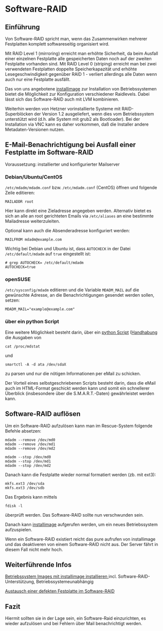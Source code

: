 # Software-RAID
## Einführung
Von Software-RAID spricht man, wenn das Zusammenwirken mehrerer Festplatten komplett softwareseitig organisiert wird.

Mit RAID Level 1 (mirroring) erreicht man erhöhte Sicherheit, da beim Ausfall einer einzelnen Festplatte alle gespeicherten Daten noch auf der zweiten Festplatte vorhanden sind. Mit RAID Level 0 (striping) erreicht man bei zwei verwendeten Festplatten doppelte Speicherkapazität und erhöhte Lesegeschwindigkeit gegenüber RAID 1 - verliert allerdings alle Daten wenn auch nur eine Festplatte ausfällt.

Das von uns angebotene [installimage](https://wiki.hetzner.de/index.php/Installimage) zur Installation von Betriebssystemen bietet die Möglichkeit zur Konfiguration verschiedener Raidlevels. Dabei lässt sich das Software-RAID auch mit LVM kombinieren.

Weiterhin werden von Hetzner vorinstallierte Systeme mit RAID-Superblöcken der Version 1.2 ausgeliefert, wenn dies vom Betriebssystem unterstützt wird (d.h. alle System mit grub2 als Bootloader). Bei der Installation via VNC kann es daher vorkommen, daß die Installer andere Metadaten-Versionen nutzen.

## E-Mail-Benachrichtigung bei Ausfall einer Festplatte im Software-RAID
Voraussetzung: installierter und konfigurierter Mailserver

### Debian/Ubuntu/CentOS
`/etc/mdadm/mdadm.conf` bzw. `/etc/mdadm.conf` (CentOS) öffnen und folgende Zeile editieren:

`MAILADDR root`

Hier kann direkt eine Zieladresse angegeben werden. Alternativ bietet es sich an alle an root gerichteten Emails via `/etc/aliases` an eine bestimmte Mailadresse weiterzuleiten.

Optional kann auch die Absenderadresse konfiguriert werden:

`MAILFROM mdadm@example.com`

Wichtig bei Debian und Ubuntu ist, dass `AUTOCHECK` in der Datei `/etc/default/mdadm` auf `true` eingestellt ist:

```
# grep AUTOCHECK= /etc/default/mdadm
AUTOCHECK=true
```

### openSUSE


`/etc/sysconfig/mdadm` editieren und die Variable `MDADM_MAIL` auf die gewünschte Adresse, an die Benachrichtigungen gesendet werden sollen, setzen:

`MDADM_MAIL="example@example.com"`

### über ein python Script

Eine weitere Möglichkeit besteht darin, über ein [python Script](https://git.gu471.de/gu471/ServerPub/blob/master/root/send_smart.py) ([Handhabung](https://gu471.de/chapters/24) die Ausgaben von

`cat /proc/mdstat`

und

`smartctl -A -d ata /dev/sdaX`

zu parsen und nur die nötigen Informationen per eMail zu schicken.

Der Vorteil eines selbstgeschriebenen Scripts besteht darin, dass die eMail auch im HTML-Format geschickt werden kann und somit ein schnellerer Überblick (insbesondere über die S.M.A.R.T.-Daten) gewährleistet werden kann.

## Software-RAID auflösen

Um ein Software-RAID aufzulösen kann man im Rescue-System folgende Befehle absetzen:

```
mdadm --remove /dev/md0
mdadm --remove /dev/md1
mdadm --remove /dev/md2
```

```
mdadm --stop /dev/md0
mdadm --stop /dev/md1
mdadm --stop /dev/md2
```

Danach kann die Festplatte wieder normal formatiert werden (zb. mit ext3):

```
mkfs.ext3 /dev/sda
mkfs.ext3 /dev/sdb
```

Das Ergebnis kann mittels

`fdisk -l`

überprüft werden. Das Software-RAID sollte nun verschwunden sein.

Danach kann [installimage](https://wiki.hetzner.de/index.php/Installimage) aufgerufen werden, um ein neues Betriebssystem aufzuspielen.

Wenn ein Software-RAID existiert reicht das pure aufrufen von installimage und das deaktiveren von einem Software-RAID nicht aus. Der Server fährt in diesem Fall nicht mehr hoch.


## Weiterführende Infos
[Betriebssystem Images mit installimage installieren ](https://wiki.hetzner.de/index.php/Installimage) incl. Software-RAID-Unterstützung, Betriebssystemeunabhängig

[Austausch einer defekten Festplatte im Software-RAID](https://wiki.hetzner.de/index.php/Festplattenaustausch_im_Software-RAID)

## Fazit
Hiermit sollten sie in der Lage sein, ein Software-Raid einzurichten, es wieder aufzulösen und bei Fehlern über Mail benachrichtigt werden.